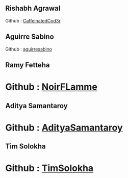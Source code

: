 ## Rishabh Agrawal
Github : [CaffeinatedCod3r](https://github.com/CaffeinatedCod3r)

## Aguirre Sabino
Github : [aguirresabino](https://github.com/aguirresabino) 

## Ramy Fetteha
Github : [NoirFLamme](https://github.com/NoirFLamme)
=======

## Aditya Samantaroy
Github : [AdityaSamantaroy](https://github.com/AdityaSamantaroy)
=======

## Tim Solokha
Github : [TimSolokha](https://github.com/TimSolokha)
=======

